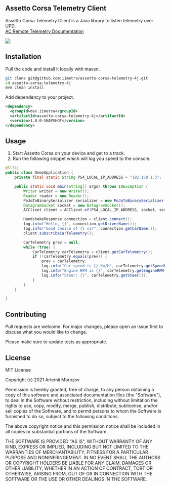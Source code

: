 ## Assetto Corsa Telemetry Client
Assetto Corsa Telemetry Client is a Java library to listen telemetry over UPD.  
[AC Remote Telemetry Documentation](https://docs.google.com/document/d/1KfkZiIluXZ6mMhLWfDX1qAGbvhGRC3ZUzjVIt5FQpp4/pub)

![](https://github.com/iimetra/assetto-corsa-telemetry-4j/workflows/tests/badge.svg)

## Installation
Pull the code and install it locally with maven.
```bash
git clone git@github.com:iimetra/assetto-corsa-telemetry-4j.git
cd assetto-corsa-telemetry-4j
mvn clean install
```
Add dependency to your project.
```xml
<dependency>
  <groupId>dev.iimetra</groupId>
  <artifactId>assetto-corsa-telemetry-4j</artifactId>
  <version>1.0.0-SNAPSHOT</version>
</dependency>
```

## Usage
1. Start Assetto Corsa on your device and get to a track.
2. Run the following snippet which will log you speed to the console.
```java
@Slf4j
public class DemoApplication {
    private final static String PS4_LOCAL_IP_ADDRESS = "192.168.1.5";

    public static void main(String[] args) throws IOException {
        Writer writer = new Writer();
        Reader reader = new Reader();
        PoJoToBinarySerializer serializer = new PoJoToBinarySerializer(writer, reader);
        DatagramSocket socket = new DatagramSocket();
        ACClient client = ACClient.of(PS4_LOCAL_IP_ADDRESS, socket, serializer);

        HandshakeResponse connection = client.connect();
        log.info("Hello, {}", connection.getDriverName());
        log.info("Good choice of {} car", connection.getCarName());
        client.subscribeCarTelemetry();

        CarTelemetry prev = null;
        while (true) {
            CarTelemetry carTelemetry = client.getCarTelemetry();
            if (!carTelemetry.equals(prev)) {
                prev = carTelemetry;
                log.info("Car speed is {} Km/H", carTelemetry.getSpeedKmh());
                log.info("Engine RPM is {}", carTelemetry.getEngineRPM());
                log.info("Steer: {}", carTelemetry.getSteer());
            }
        }
    }

}
```

## Contributing
Pull requests are welcome. For major changes, please open an issue first to discuss what you would like to change.

Please make sure to update tests as appropriate.

## License
MIT License

Copyright (c) 2021 Artemii Morozov

Permission is hereby granted, free of charge, to any person obtaining a copy
of this software and associated documentation files (the "Software"), to deal
in the Software without restriction, including without limitation the rights
to use, copy, modify, merge, publish, distribute, sublicense, and/or sell
copies of the Software, and to permit persons to whom the Software is
furnished to do so, subject to the following conditions:

The above copyright notice and this permission notice shall be included in all
copies or substantial portions of the Software.

THE SOFTWARE IS PROVIDED "AS IS", WITHOUT WARRANTY OF ANY KIND, EXPRESS OR
IMPLIED, INCLUDING BUT NOT LIMITED TO THE WARRANTIES OF MERCHANTABILITY,
FITNESS FOR A PARTICULAR PURPOSE AND NONINFRINGEMENT. IN NO EVENT SHALL THE
AUTHORS OR COPYRIGHT HOLDERS BE LIABLE FOR ANY CLAIM, DAMAGES OR OTHER
LIABILITY, WHETHER IN AN ACTION OF CONTRACT, TORT OR OTHERWISE, ARISING FROM,
OUT OF OR IN CONNECTION WITH THE SOFTWARE OR THE USE OR OTHER DEALINGS IN THE
SOFTWARE.
